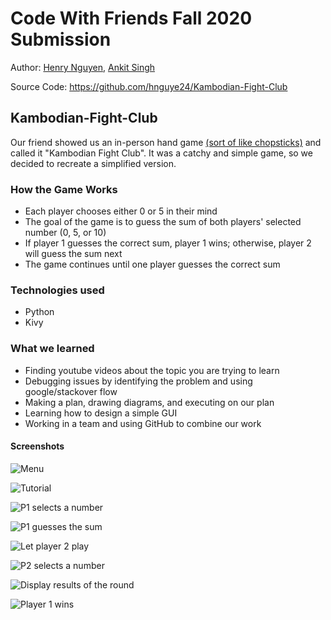 # Code With Friends Fall 2020 Submission
Author: [Henry Nguyen](https://github.com/hnguye24), [Ankit Singh](https://github.com/ankit171)

Source Code: https://github.com/hnguye24/Kambodian-Fight-Club 

## Kambodian-Fight-Club
Our friend showed us an in-person hand game [(sort of like chopsticks)](https://en.wikipedia.org/wiki/Chopsticks_(hand_game)) and called it "Kambodian Fight Club". It was a catchy and simple game, so we decided to recreate a simplified version.

### How the Game Works
* Each player chooses either 0 or 5 in their mind
* The goal of the game is to guess the sum of both players' selected number (0, 5, or 10)
* If player 1 guesses the correct sum, player 1 wins; otherwise, player 2 will guess the sum next
* The game continues until one player guesses the correct sum

### Technologies used
* Python
* Kivy

### What we learned
* Finding youtube videos about the topic you are trying to learn
* Debugging issues by identifying the problem and using google/stackover flow
* Making a plan, drawing diagrams, and executing on our plan
* Learning how to design a simple GUI
* Working in a team and using GitHub to combine our work

#### Screenshots
![Menu](Screenshots/Menu.jpg)

![Tutorial](Screenshots/Tutorial.jpg)

![P1 selects a number](Screenshots/P1_select_number.jpg)

![P1 guesses the sum](Screenshots/P1_guess_sum.jpg)

![Let player 2 play](Screenshots/p2_turn.jpg)

![P2 selects a number](Screenshots/P2_select_number.jpg)

![Display results of the round](Screenshots/display_results.jpg)

![Player 1 wins](Screenshots/p1_win.jpg)